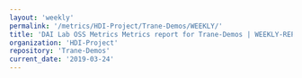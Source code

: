 ```yaml
---
layout: 'weekly'
permalink: '/metrics/HDI-Project/Trane-Demos/WEEKLY/'
title: 'DAI Lab OSS Metrics Metrics report for Trane-Demos | WEEKLY-REPORT-2019-03-24'
organization: 'HDI-Project'
repository: 'Trane-Demos'
current_date: '2019-03-24'
---
```

